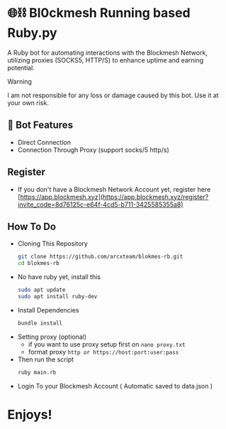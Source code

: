 # 🌐⛓ Bl0ckmesh Running based Ruby.py
A Ruby bot for automating interactions with the Blockmesh Network, utilizing proxies (SOCKS5, HTTP/S) to enhance uptime and earning potential.

> [!WARNING]
> I am not responsible for any loss or damage caused by this bot. Use it at your own risk.

## 🦾 Bot Features
- Direct Connection
- Connection Through Proxy (support socks/5 http/s)

## Register

- If you don't have a Blockmesh Network Account yet, register here [https://app.blockmesh.xyz](https://app.blockmesh.xyz/register?invite_code=8d76125c-e64f-4cd5-b711-3425585355a8)

## How To Do

- Cloning This Repository
  ```bash
  git clone https://github.com/arcxteam/blokmes-rb.git
  cd blokmes-rb
  ```
- No have ruby yet, install this
  ```bash
  sudo apt update
  sudo apt install ruby-dev
  ```
- Install Dependencies
  ```bash
  bundle install
  ```
- Setting proxy (optional)
  - if you want to use proxy setup first on `nano proxy.txt`
  - format proxy `http or https://host:port:user:pass`
- Then run the script
  ```bash
  ruby main.rb
  ```
 - Login To your Blockmesh Account ( Automatic saved to data.json )

# Enjoys!

